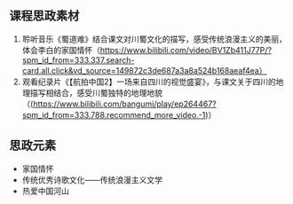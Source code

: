 ## 课程思政素材

1. 聆听音乐《蜀道难》结合课文对川蜀文化的描写，感受传统浪漫主义的美丽，体会李白的家国情怀（https://www.bilibili.com/video/BV1Zb411J77P/?spm_id_from=333.337.search-card.all.click&vd_source=149872c3de687a3a8a524b168aeaf4ea）
2. 观看纪录片《【航拍中国2】一场来自四川的视觉盛宴》，与课文关于四川的地理描写相结合，感受川蜀独特的地理地貌（(https://www.bilibili.com/bangumi/play/ep264467?spm_id_from=333.788.recommend_more_video.-1)）

## 思政元素

- 家国情怀
- 传统优秀诗歌文化——传统浪漫主义文学
- 热爱中国河山
